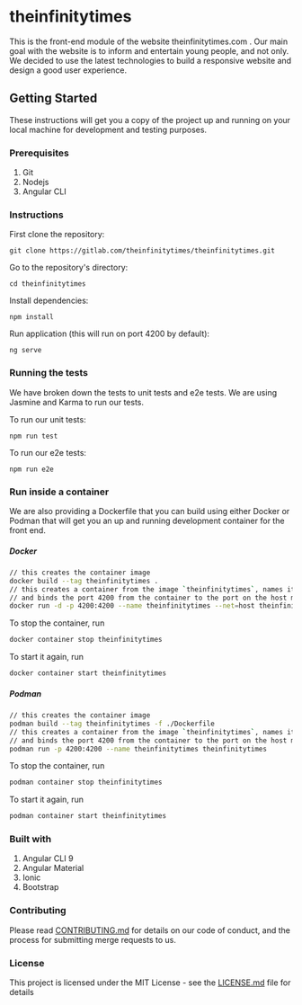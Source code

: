 # theinfinitytimes

This is the front-end module of the website theinfinitytimes.com . Our main goal with the website
is to inform and entertain young people, and not only. We decided to use the latest technologies
to build a responsive website and design a good user experience. 

## Getting Started 
These instructions will get you a copy of the project up and running on your local machine 
for development and testing purposes.

### Prerequisites

1. Git
2. Nodejs
3. Angular CLI

### Instructions

First clone the repository: 

`git clone https://gitlab.com/theinfinitytimes/theinfinitytimes.git `

Go to the repository's directory: 

`cd theinfinitytimes`

Install dependencies:

`npm install`

Run application (this will run on port 4200 by default): 

`ng serve` 

### Running the tests

We have broken down the tests to unit tests and e2e tests. We are using Jasmine and Karma 
to run our tests. 

To run our unit tests: 

`npm run test`

To run our e2e tests: 

`npm run e2e`

### Run inside a container

We are also providing a Dockerfile that you can build using either Docker or Podman that will
get you an up and running development container for the front end. 

##### Docker
```bash
// this creates the container image
docker build --tag theinfinitytimes .
// this creates a container from the image `theinfinitytimes`, names it `theinfinitytimes` 
// and binds the port 4200 from the container to the port on the host machine 
docker run -d -p 4200:4200 --name theinfinitytimes --net=host theinfinitytimes
```
To stop the container, run 
```bash
docker container stop theinfinitytimes
```
To start it again, run 
```bash
docker container start theinfinitytimes
```


##### Podman
```bash
// this creates the container image
podman build --tag theinfinitytimes -f ./Dockerfile
// this creates a container from the image `theinfinitytimes`, names it `theinfinitytimes` 
// and binds the port 4200 from the container to the port on the host machine 
podman run -p 4200:4200 --name theinfinitytimes theinfinitytimes 
```
To stop the container, run 
```bash
podman container stop theinfinitytimes
```
To start it again, run 
```bash
podman container start theinfinitytimes
```

### Built with

1. Angular CLI 9
3. Angular Material
4. Ionic
5. Bootstrap


### Contributing
Please read <a href="https://gitlab.com/theinfinitytimes/theinfinitytimes/blob/master/CONTRIBUTING.md">CONTRIBUTING.md</a> 
for details on our code of conduct, and the process for submitting merge requests to us.

### License
This project is licensed under the MIT License - see the <a href="https://gitlab.com/theinfinitytimes/theinfinitytimes/blob/master/LICENSE">LICENSE.md</a> file for details

